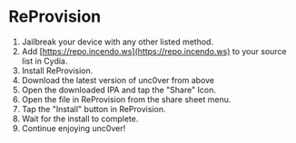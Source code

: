 # ReProvision

1.  Jailbreak your device with any other listed method.
2.  Add [https://repo.incendo.ws](https://repo.incendo.ws) to your source list in Cydia.
3.  Install ReProvision.
4.  Download the latest version of unc0ver from <a onclick="goTo('uncoverCenterTitle')">above</a>
5.  Open the downloaded IPA and tap the "Share" Icon.
6.  Open the file in ReProvision from the share sheet menu.
7.  Tap the "Install" button in ReProvision.
8.  Wait for the install to complete.
9.  Continue enjoying unc0ver!